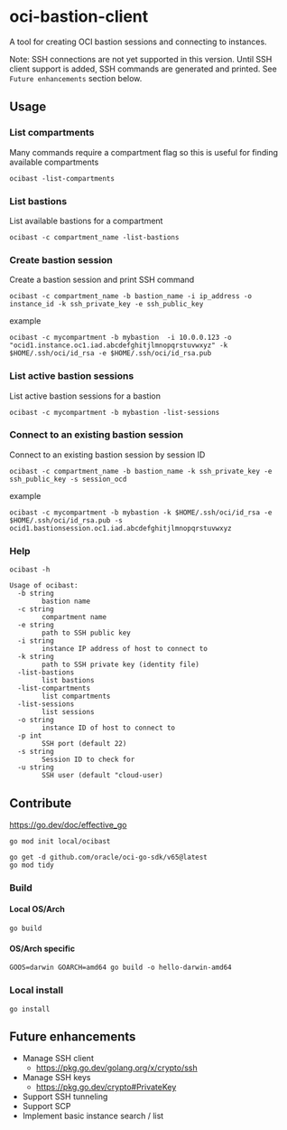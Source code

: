 # oci-bastion-client
A tool for creating OCI bastion sessions and connecting to instances.

Note: SSH connections are not yet supported in this version. Until SSH client support is added, SSH commands are generated and printed. See `Future enhancements` section below.

## Usage

### List compartments

Many commands require a compartment flag so this is useful for finding available compartments

```
ocibast -list-compartments
```

### List bastions

List available bastions for a compartment

```
ocibast -c compartment_name -list-bastions
```

### Create bastion session

Create a bastion session and print SSH command

```
ocibast -c compartment_name -b bastion_name -i ip_address -o instance_id -k ssh_private_key -e ssh_public_key
```

example

```
ocibast -c mycompartment -b mybastion  -i 10.0.0.123 -o "ocid1.instance.oc1.iad.abcdefghitjlmnopqrstuvwxyz" -k $HOME/.ssh/oci/id_rsa -e $HOME/.ssh/oci/id_rsa.pub
```
### List active bastion sessions

List active bastion sessions for a bastion

```
ocibast -c mycompartment -b mybastion -list-sessions
```

### Connect to an existing bastion session

Connect to an existing bastion session by session ID

```
ocibast -c compartment_name -b bastion_name -k ssh_private_key -e ssh_public_key -s session_ocd
```

example

```
ocibast -c mycompartment -b mybastion -k $HOME/.ssh/oci/id_rsa -e $HOME/.ssh/oci/id_rsa.pub -s ocid1.bastionsession.oc1.iad.abcdefghitjlmnopqrstuvwxyz
```

### Help

```
ocibast -h
```

```
Usage of ocibast:
  -b string
    	bastion name
  -c string
    	compartment name
  -e string
    	path to SSH public key
  -i string
    	instance IP address of host to connect to
  -k string
    	path to SSH private key (identity file)
  -list-bastions
    	list bastions
  -list-compartments
    	list compartments
  -list-sessions
    	list sessions
  -o string
    	instance ID of host to connect to
  -p int
    	SSH port (default 22)
  -s string
    	Session ID to check for
  -u string
    	SSH user (default "cloud-user)
```

## Contribute

https://go.dev/doc/effective_go

```
go mod init local/ocibast
```

```
go get -d github.com/oracle/oci-go-sdk/v65@latest
go mod tidy
```

### Build

#### Local OS/Arch

```
go build
```

#### OS/Arch specific

```
GOOS=darwin GOARCH=amd64 go build -o hello-darwin-amd64
```

### Local install

```
go install
```

## Future enhancements

- Manage SSH client
  - https://pkg.go.dev/golang.org/x/crypto/ssh
- Manage SSH keys
  - https://pkg.go.dev/crypto#PrivateKey
- Support SSH tunneling
- Support SCP
- Implement basic instance search / list
